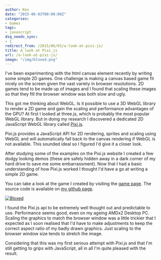 ```yaml
---
author: Kev
date: "2015-06-03T00:00:00Z"
categories:
- Games
tags:
- javascript
dsq_needs_sync:
- 1
redirect_from: /2015/06/03/a-look-at-pixi-js/
title: A look at Pixi.js
url: /a-look-at-pixi-js/
image: "/img/bloxed.png"
---
```

I've been experimenting with the html canvas element recently by writing some simple 2D games. One challenge is making a canvas based game fit nicely on the screen given the vast variety in browser resolutions. 2D games tend to be made up of images and I found that scaling these images so that they fill the browser window was both slow and ugly.

This got me thinking about WebGL. Is it possible to use a 3D WebGL library to render a 2D game and gain the scaling and performance advantages of the GPU? At first I looked at three.js, which is probably the most popular WebGL library. But in doing my research I discovered a dedicated 2D JavaScript WebGL library called [Pixi.js](http://www.pixijs.com/).

Pixi.js provides a JavaScript API for 2D rendering, sprites and scaling using WebGL and will automatically fall back to the canvas rendering if WebGL is not available. This sounded ideal so I figured I'd give it a closer look.

After studying some of the examples on the Pixi.js website I created a few dodgy looking demos (these are safely hidden away in a dark corner of my hard drive to save me some embarrassment). Now that I had a basic understanding of how Pixi.js worked I thought I'd have a go at writing a simple 2D game.

You can take a look at the game I created by visiting the [game page](/bloxed). The source code is available on [my github page](https://github.com/YorkshireKev/bloxed).

[![Bloxed](/images/bloxed.png "Bloxed! - Click to play!")](/bloxed)

I found the Pixi.js api to be extremely well thought out and predictable to use. Performance seems good, even on my ageing AMDx2 Desktop PC. Scaling the graphics to match the browser window was a little trickier that I expected as I soon realised that I'd have to make adjustments to keep the correct aspect ratio of my badly drawn graphics. Just scaling to the browser window size tends to stretch the image.

Considering that this was my first serious attempt with Pixi.js and that I'm still getting to grips with JavaScript, all in all I'm quite pleased with the result.